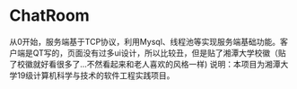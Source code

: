 # ChatRoom
从0开始，服务端基于TCP协议，利用Mysql、线程池等实现服务端基础功能。客户端是QT写的，页面没有过多ui设计，所以比较丑，但是贴了湘潭大学校徽（贴了校徽就好看很多了...不然看起来和老人喜欢的风格一样)
说明：本项目为湘潭大学19级计算机科学与技术的软件工程实践项目。
